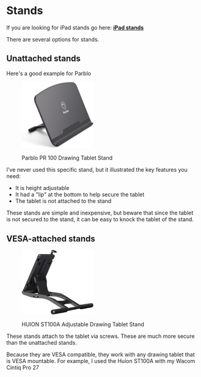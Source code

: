 # Stands

If you are looking for iPad stands go here: [**iPad stands**](https://www.amazon.com/HUION-Adjustable-Drawing-Displays-Suitable/dp/B09C5YJFGS)

There are several options for stands.

## Unattached stands

Here's a good example for Parblo

<div align="left">

<figure><img src="../../.gitbook/assets/image (5) (1).png" alt="" width="188"><figcaption><p>Parblo PR 100 Drawing Tablet Stand</p></figcaption></figure>

</div>

I've never used this specific stand, but it illustrated the key features you need:

* It is height adjustable
* It had a "lip" at the bottom to help secure the tablet
* The tablet is not attached to the stand

These stands are simple and inexpensive, but beware that since the tablet is not secured to the stand, it can be easy to knock the tablet of the stand.

## VESA-attached stands&#x20;

<div align="left">

<figure><img src="../../.gitbook/assets/image (6) (1).png" alt="" width="188"><figcaption><p>HUION ST100A Adjustable Drawing Tablet Stand</p></figcaption></figure>

</div>

These stands attach to the tablet via screws. These are much more secure than the unattached stands.

Because they are VESA compatible, they work with any drawing tablet that is VESA mountable. For example, I used the Huion ST100A with my Wacom Cintiq Pro 27

